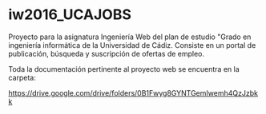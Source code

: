 # iw2016_UCAJOBS
Proyecto para la asignatura Ingeniería Web del plan de estudio "Grado en ingeniería informática de la Universidad de Cádiz.
Consiste en un portal de publicación, búsqueda y suscripción de ofertas de empleo.

Toda la documentación pertinente al proyecto web se encuentra en la carpeta:

https://drive.google.com/drive/folders/0B1Fwyg8GYNTGemIwemh4QzJzbkk
